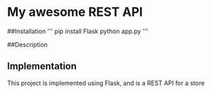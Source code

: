 # My awesome REST API

##Installation
'''
pip install Flask
python app.py
'''

##Description



## Implementation

This project is implemented using Flask, and is a REST API for a store
